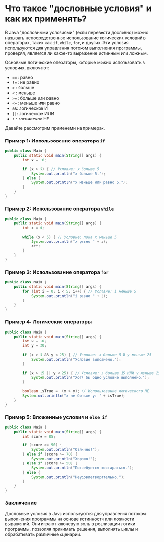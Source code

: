 # Что такое "дословные условия" и как их применять?

В Java "дословными условиями" (если перевести дословно) можно называть непосредственное использование логических условий в операторах, таких как `if`, `while`, `for`, и других. Эти условия используются для управления потоком выполнения программы, проверяя, является ли какое-то выражение истинным или ложным.

Основные логические операторы, которые можно использовать в условиях, включают:

- `==` : равно
- `!=` : не равно
- `>` : больше
- `<` : меньше
- `>=` : больше или равно
- `<=` : меньше или равно
- `&&`: логическое И
- `||`: логическое ИЛИ
- `!` : логическое НЕ

Давайте рассмотрим применеми на примерах.

### Пример 1: Использование оператора `if`

```java
public class Main {
    public static void main(String[] args) {
        int x = 10;
        
        if (x > 5) { // Условие: x больше 5
            System.out.println("x больше 5.");
        } else {
            System.out.println("x меньше или равно 5.");
        }
    }
}
```

### Пример 2: Использование оператора `while`

```java
public class Main {
    public static void main(String[] args) {
        int x = 0;
        
        while (x < 5) { // Условие: пока x меньше 5
            System.out.println("x равно " + x);
            x++;
        }
    }
}
```

### Пример 3: Использование оператора `for`

```java
public class Main {
    public static void main(String[] args) {
        for (int i = 0; i < 5; i++) { // Условие: i меньше 5
            System.out.println("i равно " + i);
        }
    }
}
```

### Пример 4: Логические операторы

```java
public class Main {
    public static void main(String[] args) {
        int x = 10;
        int y = 20;
        
        if (x > 5 && y < 25) { // Условие: x больше 5 И y меньше 25
            System.out.println("Условие выполнено.");
        }
        
        if (x > 15 || y < 25) { // Условие: x больше 15 ИЛИ y меньше 25
            System.out.println("Хотя бы одно условие выполнено.");
        }
        
        boolean isTrue = !(x > y); // Использование логического НЕ
        System.out.println("x не больше y: " + isTrue);
    }
}
```

### Пример 5: Вложенные условия и `else if`

```java
public class Main {
    public static void main(String[] args) {
        int score = 85;

        if (score >= 90) { 
            System.out.println("Отлично!");
        } else if (score >= 70) { 
            System.out.println("Хорошо!");
        } else if (score >= 50) { 
            System.out.println("Потребуется постараться.");
        } else {
            System.out.println("Неудовлетворительно.");
        }
    }
}
```

### Заключение

Дословные условия в Java используются для управления потоком выполнения программы на основе истинности или ложности выражений. Они играют ключевую роль в реализации логики программы, позволяя принимать решения, выполнять циклы и обрабатывать различные сценарии.